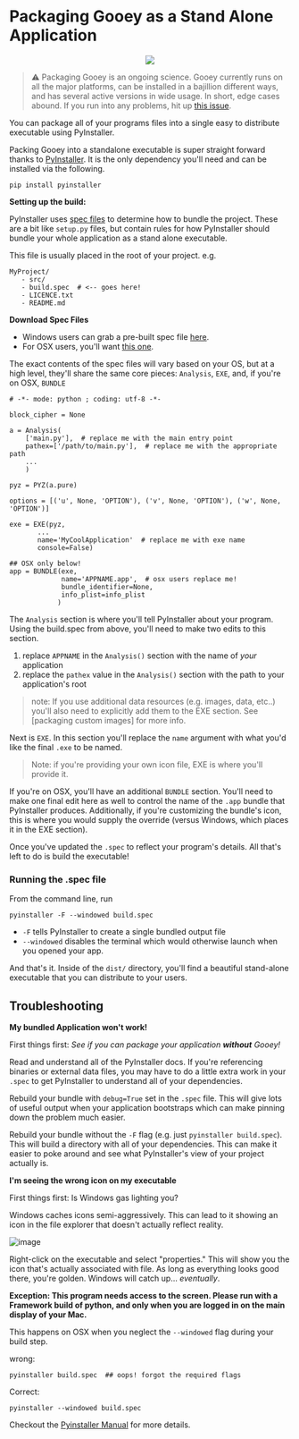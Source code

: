 # Packaging Gooey as a Stand Alone Application

<p align="center">
    <img src="https://github.com/chriskiehl/GooeyImages/raw/images/docs/packaging/packaged-application.png" />
</p>


>:warning: Packaging Gooey is an ongoing science. Gooey currently runs on all the major platforms, can be installed in a bajillion different ways, and has several active versions in wide usage. In short, edge cases abound. If you run into any problems, hit up [this issue](https://github.com/chriskiehl/Gooey/issues/259).

You can package all of your programs files into a single easy to distribute executable using PyInstaller.  

Packing Gooey into a standalone executable is super straight forward thanks to [PyInstaller](http://www.pyinstaller.org/). It is the only dependency you'll need and can be installed via the following. 

```
pip install pyinstaller
```

**Setting up the build:**

PyInstaller uses [spec files](http://pythonhosted.org/PyInstaller/#using-spec-files) to determine how to bundle the project. These are a bit like `setup.py` files, but contain rules for how PyInstaller should bundle your whole application as a stand alone executable.    

This file is usually placed in the root of your project. e.g.  

```
MyProject/
   - src/
   - build.spec  # <-- goes here!
   - LICENCE.txt
   - README.md
```

**Download Spec Files**

* Windows users can grab a pre-built spec file [here](TODO). 
* For OSX users, you'll want [this one](todo). 

The exact contents of the spec files will vary based on your OS, but at a high level, they'll share the same core pieces: `Analysis`, `EXE`, and, if you're on OSX, `BUNDLE` 


```
# -*- mode: python ; coding: utf-8 -*-

block_cipher = None

a = Analysis(
    ['main.py'],  # replace me with the main entry point 
    pathex=['/path/to/main.py'],  # replace me with the appropriate path
    ...
    )

pyz = PYZ(a.pure)

options = [('u', None, 'OPTION'), ('v', None, 'OPTION'), ('w', None, 'OPTION')]

exe = EXE(pyz,
       ...
       name='MyCoolApplication'  # replace me with exe name
       console=False)
       
## OSX only below!       
app = BUNDLE(exe,
             name='APPNAME.app',  # osx users replace me!
             bundle_identifier=None,
             info_plist=info_plist
            )
```

The `Analysis` section is where you'll tell PyInstaller about your program. Using the build.spec from above, you'll need to make two edits to this section. 

1. replace `APPNAME` in the `Analysis()` section with the name of _your_ application
2. replace the `pathex` value in the `Analysis()` section with the path to your application's root


> note: If you use additional data resources (e.g. images, data, etc..) you'll also need to explicitly add them to the EXE section. See [packaging custom images] for more info. 

Next is `EXE`. In this section you'll replace the `name` argument with what you'd like the final `.exe` to be named.

>Note: if you're providing your own icon file, EXE is where you'll provide it.   

If you're on OSX, you'll have an additional `BUNDLE` section. You'll need to make one final edit here as well to control the name of the `.app` bundle that PyInstaller produces. Additionally, if you're customizing the bundle's icon, this is where you would supply the override (versus Windows, which places it in the EXE section). 

Once you've updated the `.spec` to reflect your program's details. All that's left to do is build the executable! 

### Running the .spec file 

From the command line, run 

```
pyinstaller -F --windowed build.spec
```

* `-F` tells PyInstaller to create a single bundled output file
* `--windowed` disables the terminal which would otherwise launch when you opened your app. 

And that's it. Inside of the `dist/` directory, you'll find a beautiful stand-alone executable that you can distribute to your users. 


## Troubleshooting

**My bundled Application won't work!** 

First things first: _See if you can package your application **without** Gooey!_

Read and understand all of the PyInstaller docs. If you're referencing binaries or external data files, you may have to do a little extra work in your `.spec` to get PyInstaller to understand all of your dependencies. 

Rebuild your bundle with `debug=True` set in the `.spec` file. This will give lots of useful output when your application bootstraps which can make pinning down the problem much easier. 

Rebuild your bundle without the `-F` flag (e.g. just `pyinstaller build.spec`). This will build a directory with all of your dependencies. This can make it easier to poke around and see what PyInstaller's view of your project actually is.  

**I'm seeing the wrong icon on my executable** 

First things first: Is Windows gas lighting you? 

Windows caches icons semi-aggressively. This can lead to it showing an icon in the file explorer that doesn't actually reflect reality. 

![image](https://github.com/chriskiehl/GooeyImages/raw/images/docs/packaging/cached-icon.png)

Right-click on the executable and select "properties." This will show you the icon that's actually associated with file. As long as everything looks good there, you're golden. Windows will catch up... _eventually_.  


**Exception: This program needs access to the screen. Please run with a Framework build of python, and only when you are logged in on the main display of your Mac.**

This happens on OSX when you neglect the `--windowed` flag during your build step. 

wrong:
```
pyinstaller build.spec  ## oops! forgot the required flags    
```

Correct:
```
pyinstaller --windowed build.spec 
```
 
Checkout the [Pyinstaller Manual](https://github.com/pyinstaller/pyinstaller/wiki/FAQ) for more details. 

